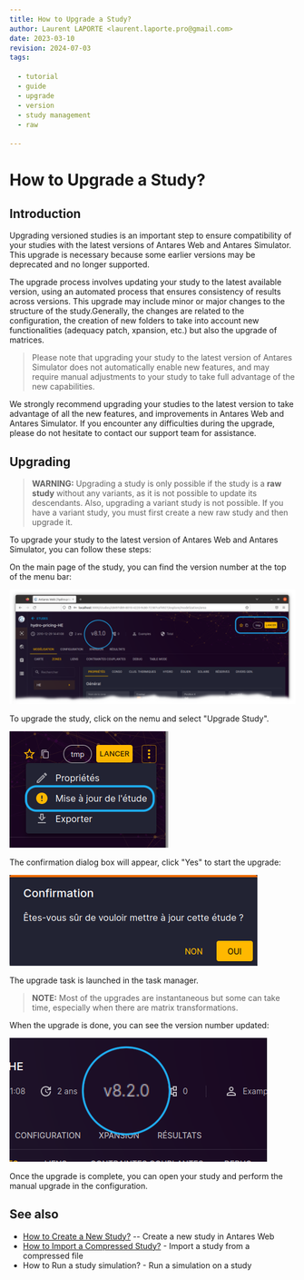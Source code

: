 ```yaml
---
title: How to Upgrade a Study?
author: Laurent LAPORTE <laurent.laporte.pro@gmail.com>
date: 2023-03-10
revision: 2024-07-03
tags:

  - tutorial
  - guide
  - upgrade
  - version
  - study management
  - raw

---
```


# How to Upgrade a Study?

## Introduction

Upgrading versioned studies is an important step to ensure compatibility of your studies with the latest versions of
Antares Web and Antares Simulator. This upgrade is necessary because some earlier versions may be deprecated and no
longer supported.

The upgrade process involves updating your study to the latest available version, using an automated process that
ensures consistency of results across versions. This upgrade may include minor or major changes to the structure of the
study.Generally, the changes are related to the configuration, the creation of new folders to take into account new
functionalities (adequacy patch, xpansion, etc.) but also the upgrade of matrices.

> Please note that upgrading your study to the latest version of Antares Simulator does not automatically enable new
> features, and may require manual adjustments to your study to take full advantage of the new capabilities.

We strongly recommend upgrading your studies to the latest version to take advantage of all the new features, and
improvements in Antares Web and Antares Simulator. If you encounter any difficulties during the upgrade, please do not
hesitate to contact our support team for assistance.

## Upgrading

> **WARNING:** Upgrading a study is only possible if the study is a **raw study** without any variants,
> as it is not possible to update its descendants. Also, upgrading a variant study is not possible.
> If you have a variant study, you must first create a new raw study and then upgrade it.

To upgrade your study to the latest version of Antares Web and Antares Simulator, you can follow these steps:

On the main page of the study, you can find the version number at the top of the menu bar:

![studies-upgrade-menu_version.png](../../assets/media/how-to/studies-upgrade-menu_version.png)

To upgrade the study, click on the nemu and select "Upgrade Study".

![studies-upgrade-menu_open.png](../../assets/media/how-to/studies-upgrade-menu_open.png)

The confirmation dialog box will appear, click "Yes" to start the upgrade:

![studies-upgrade-menu_open.png](../../assets/media/how-to/studies-upgrade-dialog_box.png)

The upgrade task is launched in the task manager.

> **NOTE:** Most of the upgrades are instantaneous but some can take time, especially when there are matrix
> transformations.

When the upgrade is done, you can see the version number updated:

![](../../assets/media/how-to/studies-upgrade-done.png)

Once the upgrade is complete, you can open your study and perform the manual upgrade in the configuration.

## See also

- [How to Create a New Study?](studies-create.md) -- Create a new study in Antares Web
- [How to Import a Compressed Study?](studies-import.md) - Import a study from a compressed file
- How to Run a study simulation? - Run a simulation on a study
